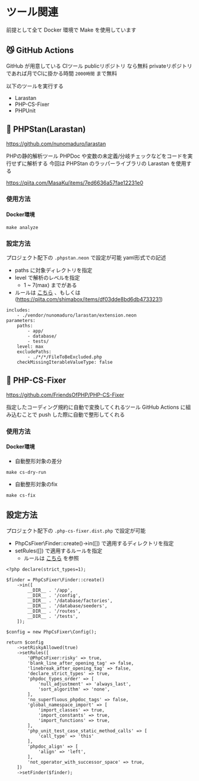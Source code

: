 # ツール関連

前提として全て Docker 環境で Make を使用しています

## 😼 GitHub Actions　

GitHub が用意している CIツール
publicリポジトリ なら無料 privateリポジトリ であれば月でCIに掛かる時間 `2000時間` まで無料

以下のツールを実行する
- Larastan
- PHP-CS-Fixer
- PHPUnit

## 🐘 PHPStan(Larastan)

https://github.com/nunomaduro/larastan

PHPの静的解析ツール
PHPDoc や変数の未定義/分岐チェックなどをコードを実行せずに解析する
今回は PHPStan のラッパーライブラリの Larastan を使用する

https://qiita.com/MasaKu/items/7ed6636a57fae12231e0

### 使用方法

#### Docker環境

```
make analyze
```

<!--
#### Doker環境ではない時

```
./vendor/bin/phpstan analyze --memory-limit=2G
``` -->

### 設定方法

プロジェクト配下の `.phpstan.neon` で設定が可能
yaml形式での記述

- paths に対象ディレクトリを指定
- level で解析のレベルを指定
    - 1 ~ 7(max) までがある
- ルールは [こちら](https://phpstan.org/config-reference) 、もしくは(https://qiita.com/shimabox/items/df03dde8bd6db4733231)

```yaml=
includes:
    - ./vendor/nunomaduro/larastan/extension.neon
parameters:
    paths:
        - app/
        - database/
        - tests/
    level: max
    excludePaths:
        - ./*/*/FileToBeExcluded.php
    checkMissingIterableValueType: false
```

## 🦅 PHP-CS-Fixer

https://github.com/FriendsOfPHP/PHP-CS-Fixer

指定したコーディング規約に自動で変換してくれるツール
GitHub Actions に組み込むことで push した際に自動で整形してくれる

### 使用方法

#### Docker環境

- 自動整形対象の差分

```
make cs-dry-run
```

- 自動整形対象のfix

```
make cs-fix
```

<!-- #### Docker環境ではない時

- 自動整形対象の差分

```
./vendor/bin/php-cs-fixer fix -v --diff --dry-run
```

- 自動整形対象のfix

```
./vendor/bin/php-cs-fixer fix -v --diff
``` -->

## 設定方法

プロジェクト配下の `.php-cs-fixer.dist.php` で設定が可能

- PhpCsFixer\Finder::create()->in([]) で適用するディレクトリを指定
- setRules([]) で適用するルールを指定
    - ルールは [こちら](https://mlocati.github.io/php-cs-fixer-configurator/#version:3.0) を参照

```php=
<?php declare(strict_types=1);

$finder = PhpCsFixer\Finder::create()
    ->in([
        __DIR__ . '/app',
        __DIR__ . '/config',
        __DIR__ . '/database/factories',
        __DIR__ . '/database/seeders',
        __DIR__ . '/routes',
        __DIR__ . '/tests',
    ]);

$config = new PhpCsFixer\Config();

return $config
    ->setRiskyAllowed(true)
    ->setRules([
        '@PhpCsFixer:risky' => true,
        'blank_line_after_opening_tag' => false,
        'linebreak_after_opening_tag' => false,
        'declare_strict_types' => true,
        'phpdoc_types_order' => [
            'null_adjustment' => 'always_last',
            'sort_algorithm' => 'none',
        ],
        'no_superfluous_phpdoc_tags' => false,
        'global_namespace_import' => [
            'import_classes' => true,
            'import_constants' => true,
            'import_functions' => true,
        ],
        'php_unit_test_case_static_method_calls' => [
            'call_type' => 'this'
        ],
        'phpdoc_align' => [
            'align' => 'left',
        ],
        'not_operator_with_successor_space' => true,
    ])
    ->setFinder($finder);

```
